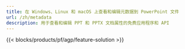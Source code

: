```yaml
---
title: 在 Windows、Linux 和 macOS 上查看和编辑元数据到 PowerPoint 文件
url: /zh/metadata
description: 用于查看和编辑 PPT 和 PPTX 文档属性的免费应用程序和 API
---
```


{{< blocks/products/pf/agp/feature-solution >}} 

